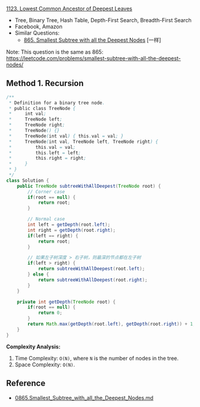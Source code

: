 [1123. Lowest Common Ancestor of Deepest Leaves](https://leetcode.com/problems/lowest-common-ancestor-of-deepest-leaves/description/)

* Tree, Binary Tree, Hash Table, Depth-First Search, Breadth-First Search
* Facebook, Amazon
* Similar Questions:
  * [865. Smallest Subtree with all the Deepest Nodes](https://leetcode.com/problems/smallest-subtree-with-all-the-deepest-nodes/description/) [一样]


Note: This question is the same as 865: https://leetcode.com/problems/smallest-subtree-with-all-the-deepest-nodes/


## Method 1. Recursion
```java
/**
 * Definition for a binary tree node.
 * public class TreeNode {
 *     int val;
 *     TreeNode left;
 *     TreeNode right;
 *     TreeNode() {}
 *     TreeNode(int val) { this.val = val; }
 *     TreeNode(int val, TreeNode left, TreeNode right) {
 *         this.val = val;
 *         this.left = left;
 *         this.right = right;
 *     }
 * }
 */
class Solution {
    public TreeNode subtreeWithAllDeepest(TreeNode root) {
        // Corner case
        if(root == null) {
            return root;
        }

        // Normal case
        int left = getDepth(root.left);
        int right = getDepth(root.right);
        if(left == right) {
            return root;
        }

        // 如果左子树深度 > 右子树，则最深的节点都在左子树
        if(left > right) {
            return subtreeWithAllDeepest(root.left);
        } else {
            return subtreeWithAllDeepest(root.right);
        }
    }

    private int getDepth(TreeNode root) {
        if(root == null) {
            return 0;
        }
        return Math.max(getDepth(root.left), getDepth(root.right)) + 1;
    }
}
```
**Complexity Analysis:**
1. Time Complexity: `O(N)`, where `N` is the number of nodes in the tree.
2. Space Complexity: `O(N)`.


## Reference
* [0865.Smallest_Subtree_with_all_the_Deepest_Nodes.md](./0865.Smallest_Subtree_with_all_the_Deepest_Nodes.md)
